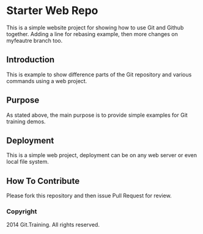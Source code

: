 # Starter Web Repo

This is a simple website project for showing how to use Git and Github together.
Adding a line for rebasing example, then more changes on myfeautre branch too.

## Introduction

This is example to show difference parts of the Git repository and various commands using a web project.

## Purpose

As stated above, the main purpose is to provide simple examples for Git training demos.

## Deployment

This is a simple web project, deployment can be on any web server or even local file system.

## How To Contribute

Please fork this repository and then issue Pull Request for review.

### Copyright

2014 Git.Training. All rights reserved.